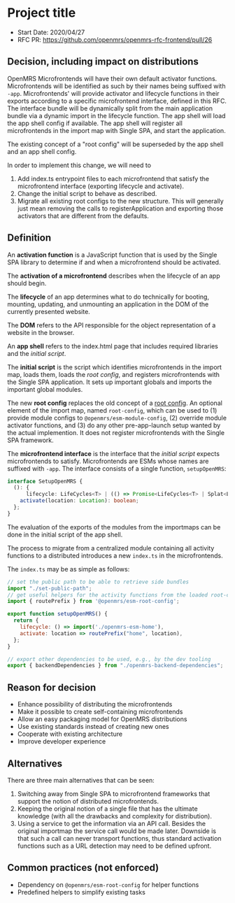 # Project title
- Start Date: 2020/04/27
- RFC PR: https://github.com/openmrs/openmrs-rfc-frontend/pull/26

## Decision, including impact on distributions
OpenMRS Microfrontends will have their own default activator functions.
Microfrontends will be identified as such by their names being suffixed with `-app`.
Microfrontends' will provide activator and lifecycle functions in their exports according
to a specific microfrontend interface, defined in  this RFC. The interface bundle will be
dynamically split from the main application bundle via a dynamic import in the lifecycle function.
The app shell will load the app shell config if available. The app shell will register all
microfrontends in the import map with Single SPA, and start the application.

The existing concept of a "root config" will be superseded by the app shell
and an app shell config.

In order to implement this change, we will need to

1. Add index.ts entrypoint files to each microfrontend that satisfy the
microfrontend interface (exporting lifecycle and activate).
2. Change the initial script to behave as described.
3. Migrate all existing root configs to the new structure. This will generally
just mean removing the calls to registerApplication and exporting those
activators that are different from the defaults.

## Definition
An **activation function** is a JavaScript function that is used by the Single
SPA library to determine if and when a microfrontend should be activated.

The **activation of a microfrontend** describes when the lifecycle of an app
should begin.

The **lifecycle** of an app determines what to do technically for booting,
mounting, updating, and unmounting an application in the DOM of the currently
presented website.

The **DOM** refers to the API responsible for the object representation of a
website in the browser.

An **app shell** refers to the index.html page that includes required libraries
and the *initial script*.

The **initial script** is the script which identifies microfrontends in the import map,
loads them, loads the *root config*, and registers microfrontends with the Single SPA
application. It sets up important globals and imports the important global modules.

The new **root config** replaces the old concept of a [root config][1]. An
optional element of the import map, named `root-config`, which can
be used to (1) provide module configs to `@openmrs/esm-module-config`, (2)
override module activator functions, and (3) do any other pre-app-launch setup
wanted by the actual implemention. It does not register
microfrontends with the Single SPA framework.

The **microfrontend interface** is the interface that the *initial script* expects microfrontends
to satisfy. Microfrontends are ESMs whose names are suffixed with `-app`. The interface
consists of a single function, `setupOpenMRS`:

```ts
interface SetupOpenMRS {
  (): {
	  lifecycle: LifeCycles<T> | (() => Promise<LifeCycles<T> | Splat<LifeCycles<T>>>);
    activate(location: Location): boolean;
  };
}
```

The evaluation of the exports of the modules from the importmaps can be done in
the initial script of the app shell.

The process to migrate from a centralized module containing all activity
functions to a distributed introduces a new `index.ts` in the microfrontends.

The `index.ts` may be as simple as follows:

```js
// set the public path to be able to retrieve side bundles
import "./set-public-path";
// get useful helpers for the activity functions from the loaded root-config
import { routePrefix } from '@openmrs/esm-root-config';

export function setupOpenMRS() {
  return {
    lifecycle: () => import('./openmrs-esm-home'),
    activate: location => routePrefix("home", location),
  };
}

// export other dependencies to be used, e.g., by the dev tooling
export { backendDependencies } from "./openmrs-backend-dependencies";
```

## Reason for decision
- Enhance possibility of distributing the microfrontends
- Make it possible to create self-containing microfrontends
- Allow an easy packaging model for OpenMRS distributions
- Use existing standards instead of creating new ones
- Cooperate with existing architecture
- Improve developer experience

## Alternatives
There are three main alternatives that can be seen:

1. Switching away from Single SPA to microfrontend frameworks that support the
notion of distributed microfrontends.
2. Keeping the original notion of a single file that has the ultimate knowledge
(with all the drawbacks and complexity for distribution).
3. Using a service to get the information via an API call. Besides the original
importmap the service call would be made later. Downside is that such a call
can never transport functions, thus standard activation functions such as a URL
detection may need to be defined upfront.

## Common practices (not enforced)
- Dependency on `@openmrs/esm-root-config` for helper functions
- Predefined helpers to simplify existing tasks

[1]: https://wiki.openmrs.org/display/projects/openmrs-esm-root-config
